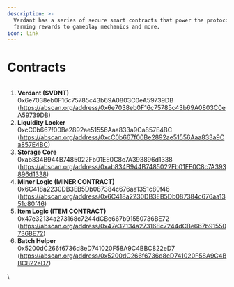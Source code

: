 ```yaml
---
description: >-
  Verdant has a series of secure smart contracts that power the protocol from
  farming rewards to gameplay mechanics and more.
icon: link
---
```


# Contracts

<figure><img src=".gitbook/assets/vex code.gif" alt=""><figcaption></figcaption></figure>

1. **Verdant ($VDNT)**   \
   0x6e7038eb0F16c75785c43b69A0803C0eA59739DB (https://abscan.org/address/0x6e7038eb0F16c75785c43b69A0803C0eA59739DB)
2. **Liquidity Locker**   \
   0xcC0b667f00Be2892ae51556Aaa833a9Ca857E4BC (https://abscan.org/address/0xcC0b667f00Be2892ae51556Aaa833a9Ca857E4BC)
3. **Storage Core**   \
   0xab834B944B7485022Fb01EE0C8c7A393896d1338 (https://abscan.org/address/0xab834B944B7485022Fb01EE0C8c7A393896d1338)
4. **Miner Logic (MINER CONTRACT)**   \
   0x6C418a2230DB3EB5Db087384c676aa1351c80f46 (https://abscan.org/address/0x6C418a2230DB3EB5Db087384c676aa1351c80f46)
5. **Item Logic (ITEM CONTRACT)**   \
   0x47e32134a273168c7244dCBe667b91550736BE72 (https://abscan.org/address/0x47e32134a273168c7244dCBe667b91550736BE72)
6. **Batch Helper**   \
   0x5200dC266f6736d8eD741020F58A9C4BBC822eD7 (https://abscan.org/address/0x5200dC266f6736d8eD741020F58A9C4BBC822eD7)

\
